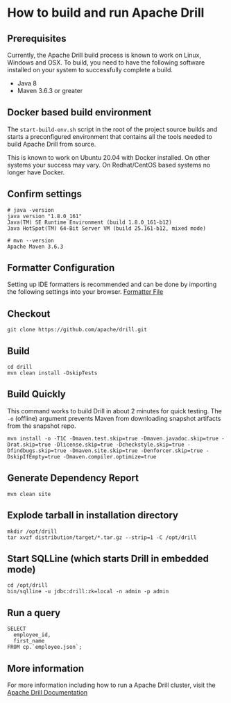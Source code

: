# How to build and run Apache Drill

## Prerequisites

Currently, the Apache Drill build process is known to work on Linux, Windows and OSX.  To build, you need to have the following software installed on your system to successfully complete a build.
  * Java 8
  * Maven 3.6.3 or greater

## Docker based build environment

The `start-build-env.sh` script in the root of the project source builds and starts a preconfigured environment
that contains all the tools needed to build Apache Drill from source.

This is known to work on Ubuntu 20.04 with Docker installed.
On other systems your success may vary. On Redhat/CentOS based systems no longer have Docker.

## Confirm settings
    # java -version
    java version "1.8.0_161"
    Java(TM) SE Runtime Environment (build 1.8.0_161-b12)
    Java HotSpot(TM) 64-Bit Server VM (build 25.161-b12, mixed mode)

    # mvn --version
    Apache Maven 3.6.3

## Formatter Configuration

Setting up IDE formatters is recommended and can be done by importing the following settings into your browser.
[Formatter File](../../dev-support/formatter)

## Checkout

    git clone https://github.com/apache/drill.git

## Build

    cd drill
    mvn clean install -DskipTests

## Build Quickly
This command works to build Drill in about 2 minutes for quick testing. The `-o` (offline) argument
prevents Maven from downloading snapshot artifacts from the snapshot repo.

    mvn install -o -T1C -Dmaven.test.skip=true -Dmaven.javadoc.skip=true -Drat.skip=true -Dlicense.skip=true -Dcheckstyle.skip=true -Dfindbugs.skip=true -Dmaven.site.skip=true -Denforcer.skip=true -DskipIfEmpty=true -Dmaven.compiler.optimize=true

## Generate Dependency Report
    mvn clean site

## Explode tarball in installation directory

    mkdir /opt/drill
    tar xvzf distribution/target/*.tar.gz --strip=1 -C /opt/drill

## Start SQLLine (which starts Drill in embedded mode)

    cd /opt/drill
    bin/sqlline -u jdbc:drill:zk=local -n admin -p admin

## Run a query

    SELECT
      employee_id,
      first_name
    FROM cp.`employee.json`;

## More information

For more information including how to run a Apache Drill cluster, visit the [Apache Drill Documentation](http://drill.apache.org/docs/)
